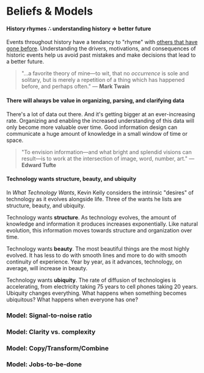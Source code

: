 # Beliefs & Models

#### History rhymes ∴ understanding history => better future

Events throughout history have a tendancy to "rhyme" with [others that have gone before](http://en.wikipedia.org/wiki/Historic_recurrence). Understanding the drivers, motivations, and consequences of historic events help us avoid past mistakes and make decisions that lead to a better future.

> "…a favorite theory of mine—to wit, that no *occurrence* is sole and solitary, but is merely a repetition of a thing which has happened before, and perhaps often." — **Mark Twain**

#### There will always be value in organizing, parsing, and clarifying data

There's a lot of data out there. And it's getting bigger at an ever-increasing rate. Organizing and enabling the increased understanding of this data will only become more valuable over time. Good information design can communicate a huge amount of knowledge in a small window of time or space.

> "To envision information—and what bright and splendid visions can result—is to work at the intersection of image, word, number, art." — **Edward Tufte**

#### Technology wants structure, beauty, and ubiquity

In *What Technology Wants*, Kevin Kelly considers the intrinsic "desires" of technology as it evolves alongside life. Three of the wants he lists are structure, beauty, and ubiquity.

Technology wants **structure**. As technology evolves, the amount of knowledge and information it produces increases exponentially. Like natural evolution, this information moves towards structure and organization over time.

Technology wants **beauty**. The most beautiful things are the most highly evolved. It has less to do with smooth lines and more to do with smooth continuity of experience. Year by year, as it advances, technology, on average, will increase in beauty.

Technology wants **ubiquity**. The rate of diffusion of technologies is accelerating, from electricity taking 75 years to cell phones taking 20 years. Ubiquity changes everything. What happens when something becomes ubiquitous? What happens when everyone has one?



### Model: Signal-to-noise ratio

### Model: Clarity vs. complexity

### Model: Copy/Transform/Combine

### Model: Jobs-to-be-done
